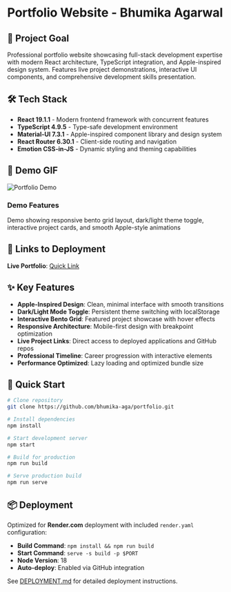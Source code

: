 # Portfolio Website - Bhumika Agarwal

## 🎯 Project Goal

Professional portfolio website showcasing full-stack development expertise with modern React architecture, TypeScript integration, and Apple-inspired design system. Features live project demonstrations, interactive UI components, and comprehensive development skills presentation.

## 🛠️ Tech Stack

- **React 19.1.1** - Modern frontend framework with concurrent features
- **TypeScript 4.9.5** - Type-safe development environment  
- **Material-UI 7.3.1** - Apple-inspired component library and design system
- **React Router 6.30.1** - Client-side routing and navigation
- **Emotion CSS-in-JS** - Dynamic styling and theming capabilities

## 📸 Demo GIF

![Portfolio Demo](https://my-portfolio-ri4w.onrender.com)

### Demo Features

Demo showing responsive bento grid layout, dark/light theme toggle, interactive project cards, and smooth Apple-style animations

## 🔗 Links to Deployment

**Live Portfolio**: [Quick Link](https://my-portfolio-ri4w.onrender.com)

## ✨ Key Features

- **Apple-Inspired Design**: Clean, minimal interface with smooth transitions
- **Dark/Light Mode Toggle**: Persistent theme switching with localStorage
- **Interactive Bento Grid**: Featured project showcase with hover effects  
- **Responsive Architecture**: Mobile-first design with breakpoint optimization
- **Live Project Links**: Direct access to deployed applications and GitHub repos
- **Professional Timeline**: Career progression with interactive elements
- **Performance Optimized**: Lazy loading and optimized bundle size

## 🚀 Quick Start

```bash
# Clone repository
git clone https://github.com/bhumika-aga/portfolio.git

# Install dependencies
npm install

# Start development server
npm start

# Build for production  
npm run build

# Serve production build
npm run serve
```

## 📦 Deployment

Optimized for **Render.com** deployment with included `render.yaml` configuration:

- **Build Command**: `npm install && npm run build`
- **Start Command**: `serve -s build -p $PORT`  
- **Node Version**: 18
- **Auto-deploy**: Enabled via GitHub integration

See [DEPLOYMENT.md](./DEPLOYMENT.md) for detailed deployment instructions.
